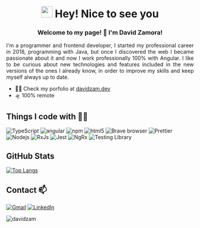 <!--
**DavidZam/davidzam** is a ✨ _special_ ✨ repository because its `README.md` (this file) appears on your GitHub profile.

Here are some ideas to get you started:

- 🔭 I’m currently working on ...
- 🌱 I’m currently learning ...
- 👯 I’m looking to collaborate on ...
- 🤔 I’m looking for help with ...
- 💬 Ask me about ...
- 📫 How to reach me: ...
- 😄 Pronouns: ...
- ⚡ Fun fact: ...
-->

<h1 align="center"><img src="https://emojis.slackmojis.com/emojis/images/1531849430/4246/blob-sunglasses.gif?1531849430" width="30"/> Hey! Nice to see you</h1>

<h3 align="center"> Welcome to my page! 👋 I'm David Zamora!</h3>

<p align="justify">I'm a programmer and frontend developer, I started my professional career in 2018, programming with Java, but once I discovered the web I became passionate about it and now I work professionally 100% with Angular. I like to be curious about new technologies and features included in the new versions of the ones I already know, in order to improve my skills and keep myself always up to date.</p>

- 👨‍💻 Check my porfolio at [davidzam.dev](www.davidzam.dev)
- 🛸 100% remote

## Things I code with 🧑‍💻

<p>
  <!-- <img alt="React" src="https://img.shields.io/badge/-React-45b8d8?style=flat-square&logo=react&logoColor=white" /> -->
  <!--  <img alt="redux" src="https://img.shields.io/badge/-Redux-764ABC?style=flat-square&logo=redux&logoColor=white" />
  <img alt="Sass" src="https://img.shields.io/badge/-Sass-CC6699?style=flat-square&logo=sass&logoColor=white" />
  <img alt="Styled Components" src="https://img.shields.io/badge/-Styled_Components-db7092?style=flat-square&logo=styled-components&logoColor=white" />
  <img alt="git" src="https://img.shields.io/badge/-Git-F05032?style=flat-square&logo=git&logoColor=white" />  -->
  <img alt="TypeScript" src="https://img.shields.io/badge/-TypeScript-007ACC?style=flat-square&logo=typescript&logoColor=white" />
  <img alt="angular" src="https://img.shields.io/badge/-Angular-DD0031?style=flat-square&logo=angular&logoColor=white" />
  <img alt="npm" src="https://img.shields.io/badge/-NPM-CB3837?style=flat-square&logo=npm&logoColor=white" />
  <img alt="html5" src="https://img.shields.io/badge/-HTML5-E34F26?style=flat-square&logo=html5&logoColor=white" />
  <img alt="Brave browser" src="https://img.shields.io/badge/-Brave_Browser-FB542B?style=flat-square&logo=brave&logoColor=white" />
  <img alt="Prettier" src="https://img.shields.io/badge/-Prettier-F7B93E?style=flat-square&logo=prettier&logoColor=white" /> 
  <img alt="Nodejs" src="https://img.shields.io/badge/-Nodejs-43853d?style=flat-square&logo=Node.js&logoColor=white" />
  <img alt="RxJs" src="https://img.shields.io/badge/-RxJs-B7178C?style=flat-square&logo=reactiveX&logoColor=white" />
  <img alt="Jest" src="https://img.shields.io/badge/-Jest-CB3837?style=flat-square&logo=Jest&logoColor=white" />
  <img alt="NgRx" src="https://img.shields.io/badge/-NgRx-BA2BD2?style=flat-square&logo=ngrx&logoColor=white" />
  <img alt="Testing Library" src="https://img.shields.io/badge/-Testing_Library-E33332?style=flat-square&logo=testinglibrary&logoColor=white" />
</p>

<!--## Main repositories
 [![Readme Card](https://github-readme-stats.vercel.app/api/pin/?username=aloarte&repo=Skintker&theme=nord)](https://github.com/aloarte/Skintker) -->

## GitHub Stats 

[![Top Langs](https://github-readme-stats.vercel.app/api/top-langs/?username=davidzam&theme=nord&layout=compact&exclude_repo=EDBReports,EmergApp)](https://github.com/anuraghazra/github-readme-stats)
<!-- [![GitHub Streak](https://github-readme-streak-stats.herokuapp.com?user=davidzam&theme=nord&border_radius=4.9&date_format=j%20M%5B%20Y%5D)](https://git.io/streak-stats) -->

## Contact 📫

[![Gmail](https://img.shields.io/badge/Gmail-D14836?style=for-the-badge&logo=gmail&logoColor=white)](mailto:davidzamorarey@gmail.com)
[![LinkedIn](https://img.shields.io/badge/LinkedIn-0077B5?style=for-the-badge&logo=linkedin&logoColor=white)](https://www.linkedin.com/in/davidzamorarey)

<p><img align="center" src="https://github-readme-streak-stats.herokuapp.com/?user=davidzam&theme=dark" alt="davidzam" /></p>
